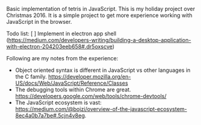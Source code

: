 Basic implementation of tetris in JavaScript. This is my holiday project over 
Christmas 2016. It is a simple project to get more experience working with 
JavaScript in the browser. 

Todo list:
[ ] Implement in electron app shell (https://medium.com/developers-writing/building-a-desktop-application-with-electron-204203eeb658#.dr5oxscve)


Following are my notes from the experience:
* Object oriented syntax is different in JavaScript vs other languages in the C 
family. https://developer.mozilla.org/en-US/docs/Web/JavaScript/Reference/Classes
* The debugging tools within Chrome are great. https://developers.google.com/web/tools/chrome-devtools/
* The JavaScript ecosystem is vast: https://medium.com/@bojzi/overview-of-the-javascript-ecosystem-8ec4a0b7a7be#.5cjn4v8eg.
